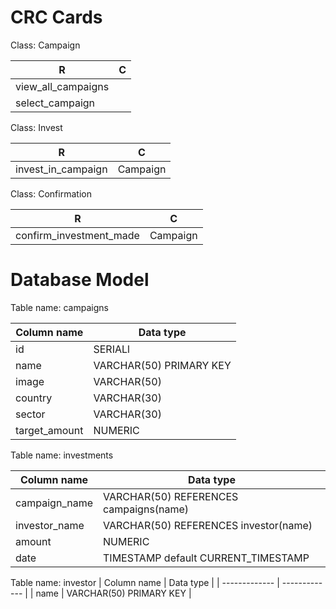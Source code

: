 # CRC Cards


Class: Campaign

| R   | C        |
| ------------- | -------------    |
| view_all_campaigns          |  |
| select_campaign        |  |



Class: Invest

| R  | C        |
| ------------- | -------------    |
| invest_in_campaign          |Campaign |


Class: Confirmation

| R  | C        |
| ------------- | -------------    |
| confirm_investment_made          |Campaign |



# Database Model

Table name: campaigns

| Column name   | Data type        |
| ------------- | -------------    |
| id            | SERIALl  |
| name          | VARCHAR(50) PRIMARY KEY         |
| image          | VARCHAR(50)          |
| country     | VARCHAR(30)  |
| sector     | VARCHAR(30)  |
| target_amount     | NUMERIC  |



Table name: investments

| Column name   | Data type        |
| ------------- | -------------    |
| campaign_name            | VARCHAR(50) REFERENCES campaigns(name) |
| investor_name        | VARCHAR(50) REFERENCES investor(name)     |
| amount       | NUMERIC          |
| date    | TIMESTAMP default CURRENT_TIMESTAMP          |


Table name: investor
| Column name   | Data type        |
| ------------- | -------------    |
| name            | VARCHAR(50) PRIMARY KEY |
